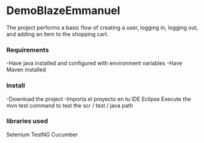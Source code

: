 # DemoBlazeEmmanuel

The project performs a basic flow of creating a user, logging in, logging out, and adding an item to the shopping cart.

### Requirements

-Have java installed and configured with environment variables
-Have Maven installed


### Install

-Download the project
-Importa el proyecto en tu IDE Eclipse
Execute the mvn test command to test the scr / test / java path


### libraries used

Selenium 
TestNG
Cucumber
